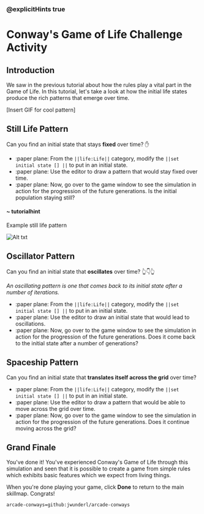 ### @explicitHints true

# Conway's Game of Life Challenge Activity

## Introduction
We saw in the previous tutorial about how the rules play a vital part in the Game
of Life. In this tutorial, let's take a look at how the initial life states produce
the rich patterns that emerge over time. 

[Insert GIF for cool pattern]

## Still Life Pattern
Can you find an initial state that stays **fixed** over time? ✋
- :paper plane: From the ``||life:Life||`` category, modify the
``||set initial state [] ||`` to put in an initial state.
- :paper plane: Use the editor to draw a pattern that would stay fixed over time.
- :paper plane: Now, go over to the game window to see 
the simulation in action for the progression of the future generations.
Is the initial population staying still?

#### ~ tutorialhint

Example still life pattern

![Alt txt](https://image)

## Oscillator Pattern
Can you find an initial state that **oscillates** over time? 👆👇👆

_An oscillating pattern is one that comes back to its initial
state after a number of iterations._
- :paper plane: From the ``||life:Life||`` category, modify the
``||set initial state [] ||`` to put in an initial state.
- :paper plane: Use the editor to draw an initial state that would lead to oscillations.
- :paper plane: Now, go over to the game window to see 
the simulation in action for the progression of the future generations.
Does it come back to the initial state after a number of generations?

## Spaceship Pattern
Can you find an initial state that **translates itself across the grid** over time?
- :paper plane: From the ``||life:Life||`` category, modify the
``||set initial state [] ||`` to put in an initial state.
- :paper plane: Use the editor to draw a pattern that would be able to move across
the grid over time.
- :paper plane: Now, go over to the game window to see 
the simulation in action for the progression of the future generations.
Does it continue moving across the grid?

## Grand Finale
You've done it! You've experienced Conway's Game of Life through this simulation
and seen that it is possible to create a game from simple rules which exhibits
basic features which we expect from living things. 

When you're done playing your game, click **Done** to return to the 
main skillmap. Congrats!

```package
arcade-conways=github:jwunderl/arcade-conways
```

